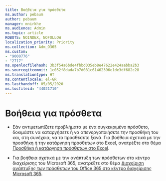 ```yaml
---
title: Βοήθεια για πρόσθετα
ms.author: pebaum
author: pebaum
manager: mnirkhe
ms.audience: Admin
ms.topic: article
ROBOTS: NOINDEX, NOFOLLOW
localization_priority: Priority
ms.collection: Adm_O365
ms.custom:
- "9000776"
- "2717"
ms.openlocfilehash: 3b3f54a6bde4fbbd035eb8e47622e424aabba2b3
ms.sourcegitcommit: 1c052f8dada7b7d081c61462396e1de3df682c28
ms.translationtype: HT
ms.contentlocale: el-GR
ms.lasthandoff: 05/05/2020
ms.locfileid: "44021710"
---
```

# <a name="add-in-help"></a>Βοήθεια για πρόσθετα

- Εάν αντιμετωπίζετε προβλήματα με ένα συγκεκριμένο πρόσθετο, δοκιμάστε να καταργήσετε ή να απενεργοποιήσετε την προσθήκη του και, στη συνέχεια, να το προσθέσετε ξανά. Για βοήθεια σχετικά με την προσθήκη ή την κατάργηση πρόσθετων στο Excel, ανατρέξτε στο θέμα [Προσθήκη ή κατάργηση πρόσθετων στο Excel](https://support.office.com/client/0af570c4-5cf3-4fa9-9b88-403625a0b460).

- Για βοήθεια σχετικά με την ανάπτυξη των πρόσθετων στο κέντρο διαχείρισης του Microsoft 365, ανατρέξτε στο θέμα [Διαχείριση ανάπτυξης των πρόσθετων του Office 365 στο κέντρο διαχείρισης Microsoft 365](https://docs.microsoft.com/office365/admin/manage/manage-deployment-of-add-ins).
